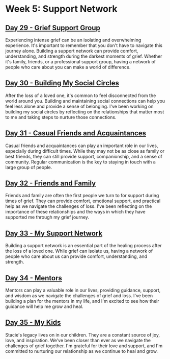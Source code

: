 # Week 5: Support Network

## [Day 29 - Grief Support Group](29.md)

Experiencing intense grief can be an isolating and overwhelming experience. It's important to remember that you don't
have to navigate this journey alone. Building a support network can provide comfort, understanding, and strength during
the darkest moments of grief. Whether it's family, friends, or a professional support group, having a network of people
who care about you can make a world of difference.


## [Day 30 - Building My Social Circles](/after/30.md)

After the loss of a loved one, it's common to feel disconnected from the world around you. Building and maintaining
social connections can help you feel less alone and provide a sense of belonging. I've been working on building my
social circles by reflecting on the relationships that matter most to me and taking steps to nurture those connections.


## [Day 31 - Casual Friends and Acquaintances](/after/31.md)   

Casual friends and acquaintances can play an important role in our lives, especially during difficult times. While they
may not be as close as family or best friends, they can still provide support, companionship, and a sense of community.
Regular communication is the key to staying in touch with a large group of people.


## [Day 32 - Friends and Family](/after/32.md) 

Friends and family are often the first people we turn to for support during times of grief. They can provide comfort,
emotional support, and practical help as we navigate the challenges of loss. I've been reflecting on the importance of
these relationships and the ways in which they have supported me through my grief journey.


## [Day 33 - My Support Network](/after/33.md) 

Building a support network is an essential part of the healing process after the loss of a loved one. While grief can 
isolate us, having a network of people who care about us can provide comfort, understanding, and strength. 


## [Day 34 - Mentors](/after/34.md)       

Mentors can play a valuable role in our lives, providing guidance, support, and wisdom as we navigate the challenges of
grief and loss. I've been building a plan for the mentors in my life, and I'm excited to see how their guidance will 
help me grow and heal.


## [Day 35 - My Kids](/after/35.md)                                              

Stacie's legacy lives on in our children. They are a constant source of joy, love, and inspiration. We've been closer than
ever as we navigate the challenges of grief together. I'm grateful for their love and support, and I'm committed to
nurturing our relationship as we continue to heal and grow.


